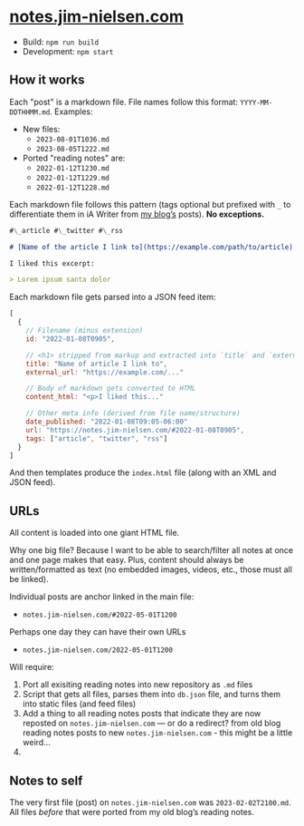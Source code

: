 # [notes.jim-nielsen.com](https://notes.jim-nielsen.com)

- Build: `npm run build`
- Development: `npm start`

## How it works

Each "post" is a markdown file. File names follow this format: `YYYY-MM-DDTHHMM.md`. Examples:

- New files:
  - `2023-08-01T1036.md`
  - `2023-08-05T1222.md`
- Ported "reading notes" are:
  - `2022-01-12T1230.md`
  - `2022-01-12T1229.md`
  - `2022-01-12T1228.md`

Each markdown file follows this pattern (tags optional but prefixed with `_` to differentiate them in iA Writer from [my blog’s](https://blog.jim-nielsen.com) posts). **No exceptions.**

```md
#\_article #\_twitter #\_rss

# [Name of the article I link to](https://example.com/path/to/article)

I liked this excerpt:

> Lorem ipsum santa dolor
```

Each markdown file gets parsed into a JSON feed item:

```js
[
  {
    // Filename (minus extension)
    id: "2022-01-08T0905",

    // <h1> stripped from markup and extracted into `title` and `external_url`
    title: "Name of article I link to",
    external_url: "https://example.com/..."

    // Body of markdown gets converted to HTML
    content_html: "<p>I liked this..."

    // Other meta info (derived from file name/structure)
    date_published: "2022-01-08T09:05-06:00"
    url: "https://notes.jim-nielsen.com/#2022-01-08T0905",
    tags: ["article", "twitter", "rss"]
  }
]
```

And then templates produce the `index.html` file (along with an XML and JSON feed).

## URLs

All content is loaded into one giant HTML file.

Why one big file? Because I want to be able to search/filter all notes at once and one page makes that easy. Plus, content should always be written/formatted as text (no embedded images, videos, etc., those must all be linked).

Individual posts are anchor linked in the main file:

- `notes.jim-nielsen.com/#2022-05-01T1200`

Perhaps one day they can have their own URLs

- `notes.jim-nielsen.com/2022-05-01T1200`

Will require:

1. Port all exisiting reading notes into new repository as `.md` files
2. Script that gets all files, parses them into `db.json` file, and turns them into static files (and feed files)
3. Add a thing to all reading notes posts that indicate they are now reposted on `notes.jim-nielsen.com` — or do a redirect? from old blog reading notes posts to new `notes.jim-nielsen.com` - this might be a little weird...
4.

## Notes to self

The very first file (post) on `notes.jim-nielsen.com` was `2023-02-02T2100.md`. All files _before_ that were ported from my old blog’s reading notes.
